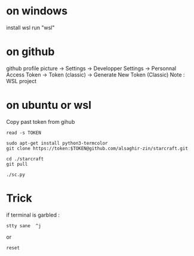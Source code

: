 # on windows
install wsl
run "wsl"


# on github
github profile picture -> Settings -> Developper Settings -> Personnal Access Token -> Token (classic) -> Generate New Token (Classic)
Note : WSL
project

# on ubuntu or wsl
Copy past token from gihub

```
read -s TOKEN
```


```
sudo apt-get install python3-termcolor
git clone https://token:$TOKEN@github.com/alsaghir-zin/starcraft.git
```

```
cd ./starcraft
git pull
```
``` 
./sc.py
``` 

# Trick 
if terminal is garbled :
```
stty sane  ^j
```

or 
```
reset
```
